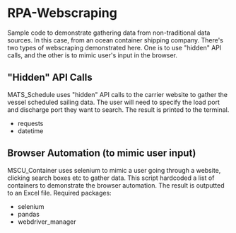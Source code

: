 # RPA-Webscraping
Sample code to demonstrate gathering data from non-traditional data sources. In this case, from an ocean container shipping company. There's two types of webscraping demonstrated here. One is to use "hidden" API calls, and the other is to mimic user's input in the browser. 


## "Hidden" API Calls
MATS_Schedule uses "hidden" API calls to the carrier website to gather the vessel scheduled sailing data. The user will need to specify the load port and discharge port they want to search. The result is printed to the terminal. 
- requests
- datetime


## Browser Automation (to mimic user input)
MSCU_Container uses selenium to mimic a user going through a website, clicking search boxes etc to gather data. This script hardcoded a list of containers to demonstrate the browser automation. The result is outputted to an Excel file. 
Required packages:
- selenium
- pandas
- webdriver_manager
